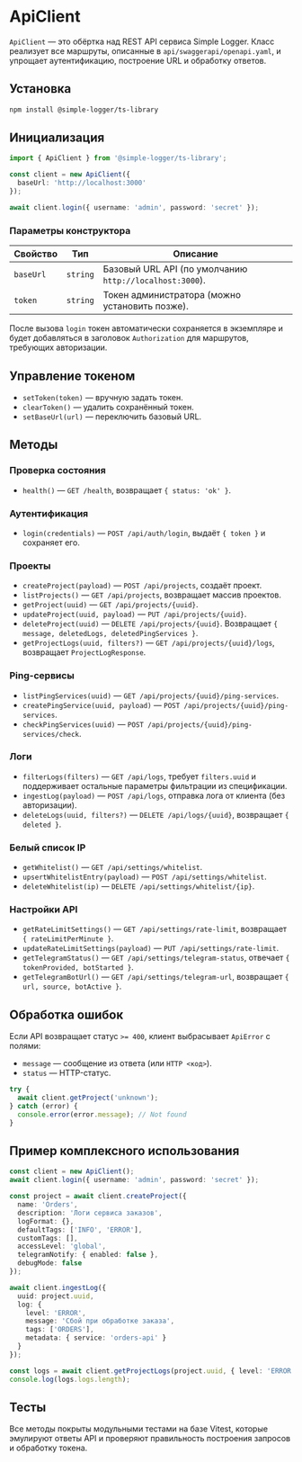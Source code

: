 # ApiClient

`ApiClient` — это обёртка над REST API сервиса Simple Logger. Класс реализует все маршруты,
описанные в `api/swaggerapi/openapi.yaml`, и упрощает аутентификацию, построение URL и обработку
ответов.

## Установка

```bash
npm install @simple-logger/ts-library
```

## Инициализация

```ts
import { ApiClient } from '@simple-logger/ts-library';

const client = new ApiClient({
  baseUrl: 'http://localhost:3000'
});

await client.login({ username: 'admin', password: 'secret' });
```

### Параметры конструктора

| Свойство | Тип | Описание |
| --- | --- | --- |
| `baseUrl` | `string` | Базовый URL API (по умолчанию `http://localhost:3000`). |
| `token` | `string` | Токен администратора (можно установить позже). |

После вызова `login` токен автоматически сохраняется в экземпляре и будет добавляться в заголовок
`Authorization` для маршрутов, требующих авторизации.

## Управление токеном

- `setToken(token)` — вручную задать токен.
- `clearToken()` — удалить сохранённый токен.
- `setBaseUrl(url)` — переключить базовый URL.

## Методы

### Проверка состояния

- `health()` — `GET /health`, возвращает `{ status: 'ok' }`.

### Аутентификация

- `login(credentials)` — `POST /api/auth/login`, выдаёт `{ token }` и сохраняет его.

### Проекты

- `createProject(payload)` — `POST /api/projects`, создаёт проект.
- `listProjects()` — `GET /api/projects`, возвращает массив проектов.
- `getProject(uuid)` — `GET /api/projects/{uuid}`.
- `updateProject(uuid, payload)` — `PUT /api/projects/{uuid}`.
- `deleteProject(uuid)` — `DELETE /api/projects/{uuid}`. Возвращает
  `{ message, deletedLogs, deletedPingServices }`.
- `getProjectLogs(uuid, filters?)` — `GET /api/projects/{uuid}/logs`, возвращает `ProjectLogResponse`.

### Ping-сервисы

- `listPingServices(uuid)` — `GET /api/projects/{uuid}/ping-services`.
- `createPingService(uuid, payload)` — `POST /api/projects/{uuid}/ping-services`.
- `checkPingServices(uuid)` — `POST /api/projects/{uuid}/ping-services/check`.

### Логи

- `filterLogs(filters)` — `GET /api/logs`, требует `filters.uuid` и поддерживает остальные параметры
  фильтрации из спецификации.
- `ingestLog(payload)` — `POST /api/logs`, отправка лога от клиента (без авторизации).
- `deleteLogs(uuid, filters?)` — `DELETE /api/logs/{uuid}`, возвращает `{ deleted }`.

### Белый список IP

- `getWhitelist()` — `GET /api/settings/whitelist`.
- `upsertWhitelistEntry(payload)` — `POST /api/settings/whitelist`.
- `deleteWhitelist(ip)` — `DELETE /api/settings/whitelist/{ip}`.

### Настройки API

- `getRateLimitSettings()` — `GET /api/settings/rate-limit`, возвращает `{ rateLimitPerMinute }`.
- `updateRateLimitSettings(payload)` — `PUT /api/settings/rate-limit`.
- `getTelegramStatus()` — `GET /api/settings/telegram-status`, отвечает `{ tokenProvided, botStarted }`.
- `getTelegramBotUrl()` — `GET /api/settings/telegram-url`, возвращает `{ url, source, botActive }`.

## Обработка ошибок

Если API возвращает статус `>= 400`, клиент выбрасывает `ApiError` с полями:

- `message` — сообщение из ответа (или `HTTP <код>`).
- `status` — HTTP-статус.

```ts
try {
  await client.getProject('unknown');
} catch (error) {
  console.error(error.message); // Not found
}
```

## Пример комплексного использования

```ts
const client = new ApiClient();
await client.login({ username: 'admin', password: 'secret' });

const project = await client.createProject({
  name: 'Orders',
  description: 'Логи сервиса заказов',
  logFormat: {},
  defaultTags: ['INFO', 'ERROR'],
  customTags: [],
  accessLevel: 'global',
  telegramNotify: { enabled: false },
  debugMode: false
});

await client.ingestLog({
  uuid: project.uuid,
  log: {
    level: 'ERROR',
    message: 'Сбой при обработке заказа',
    tags: ['ORDERS'],
    metadata: { service: 'orders-api' }
  }
});

const logs = await client.getProjectLogs(project.uuid, { level: 'ERROR' });
console.log(logs.logs.length);
```

## Тесты

Все методы покрыты модульными тестами на базе Vitest, которые эмулируют ответы API и проверяют
правильность построения запросов и обработку токена.
